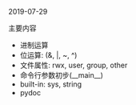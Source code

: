 2019-07-29

主要内容

- 进制运算
- 位运算: (&, |, ~, ^)
- 文件属性: rwx, user, group, other
- 命令行参数初步(\_\_main\_\_)
- built-in: sys, string
- pydoc
